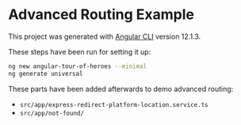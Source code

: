 # Advanced Routing Example

This project was generated with [Angular CLI](https://github.com/angular/angular-cli) version 12.1.3.

These steps have been run for setting it up:

```sh
ng new angular-tour-of-heroes --minimal
ng generate universal
```

These parts have been added afterwards to demo advanced routing:
- `src/app/express-redirect-platform-location.service.ts`
- `src/app/not-found/`
